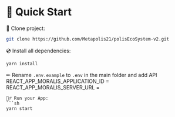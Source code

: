 # 🚀 Quick Start

📄 Clone project:
```sh
git clone https://github.com/Metapolis21/polisEcoSystem-v2.git
```
💿 Install all dependencies:
```sh
yarn install 
```
✏ Rename `.env.example` to `.env` in the main folder and add API
REACT_APP_MORALIS_APPLICATION_ID = 
REACT_APP_MORALIS_SERVER_URL = 
```
🚴‍♂️ Run your App:
```sh
yarn start
```



